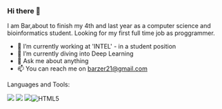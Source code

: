 ### Hi there 👋


I am Bar,about to finish my 4th and last year as a computer science and bioinformatics student.
Looking for my first full time job as proggrammer.

- 🔭 I’m currently working at 'INTEL' - in a student position
- 🌱 I’m currently diving into Deep Learning 
- 💬 Ask me about anything
- 📫 You can reach me on barzer21@gmail.com

<!-- - 
- 🤔 I’m looking for help with Data Science -->

Languages and Tools:

<img src="https://img.shields.io/badge/python%20-%2314354C.svg?&style=for-the-badge&logo=python&logoColor=white"/>
<img src="https://img.shields.io/badge/c++%20-%2300599C.svg?&style=for-the-badge&logo=c%2B%2B&ogoColor=white"/> <img src="https://img.shields.io/badge/java-%23ED8B00.svg?&style=for-the-badge&logo=java&logoColor=white"/><img alt="HTML5" src="https://img.shields.io/badge/html5-%23E34F26.svg?&style=for-the-badge&logo=html5&logoColor=white"/>



